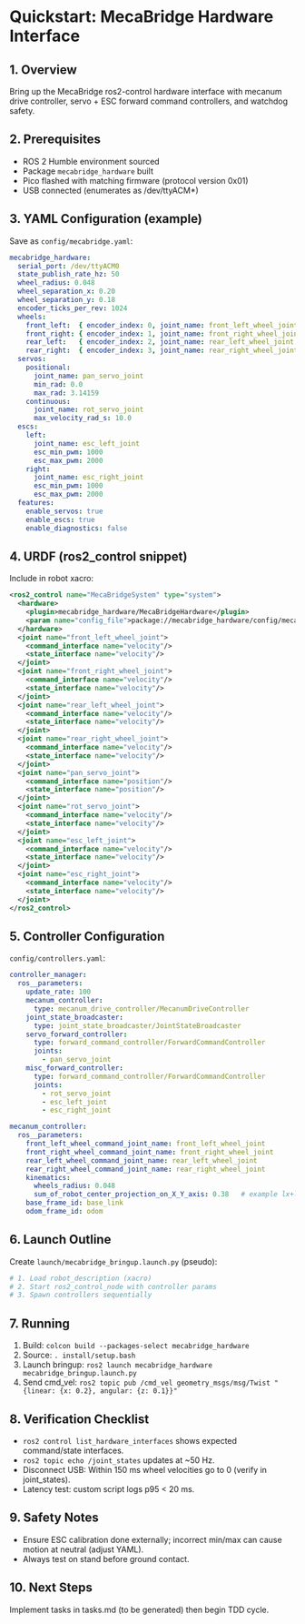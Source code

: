 # Quickstart: MecaBridge Hardware Interface

## 1. Overview
Bring up the MecaBridge ros2-control hardware interface with mecanum drive controller, servo + ESC forward command controllers, and watchdog safety.

## 2. Prerequisites
- ROS 2 Humble environment sourced
- Package `mecabridge_hardware` built
- Pico flashed with matching firmware (protocol version 0x01)
- USB connected (enumerates as /dev/ttyACM*)

## 3. YAML Configuration (example)
Save as `config/mecabridge.yaml`:
```yaml
mecabridge_hardware:
  serial_port: /dev/ttyACM0
  state_publish_rate_hz: 50
  wheel_radius: 0.048
  wheel_separation_x: 0.20
  wheel_separation_y: 0.18
  encoder_ticks_per_rev: 1024
  wheels:
    front_left:  { encoder_index: 0, joint_name: front_left_wheel_joint }
    front_right: { encoder_index: 1, joint_name: front_right_wheel_joint }
    rear_left:   { encoder_index: 2, joint_name: rear_left_wheel_joint }
    rear_right:  { encoder_index: 3, joint_name: rear_right_wheel_joint }
  servos:
    positional:
      joint_name: pan_servo_joint
      min_rad: 0.0
      max_rad: 3.14159
    continuous:
      joint_name: rot_servo_joint
      max_velocity_rad_s: 10.0
  escs:
    left:
      joint_name: esc_left_joint
      esc_min_pwm: 1000
      esc_max_pwm: 2000
    right:
      joint_name: esc_right_joint
      esc_min_pwm: 1000
      esc_max_pwm: 2000
  features:
    enable_servos: true
    enable_escs: true
    enable_diagnostics: false
```

## 4. URDF (ros2_control snippet)
Include in robot xacro:
```xml
<ros2_control name="MecaBridgeSystem" type="system">
  <hardware>
    <plugin>mecabridge_hardware/MecaBridgeHardware</plugin>
    <param name="config_file">package://mecabridge_hardware/config/mecabridge.yaml</param>
  </hardware>
  <joint name="front_left_wheel_joint">
    <command_interface name="velocity"/>
    <state_interface name="velocity"/>
  </joint>
  <joint name="front_right_wheel_joint">
    <command_interface name="velocity"/>
    <state_interface name="velocity"/>
  </joint>
  <joint name="rear_left_wheel_joint">
    <command_interface name="velocity"/>
    <state_interface name="velocity"/>
  </joint>
  <joint name="rear_right_wheel_joint">
    <command_interface name="velocity"/>
    <state_interface name="velocity"/>
  </joint>
  <joint name="pan_servo_joint">
    <command_interface name="position"/>
    <state_interface name="position"/>
  </joint>
  <joint name="rot_servo_joint">
    <command_interface name="velocity"/>
    <state_interface name="velocity"/>
  </joint>
  <joint name="esc_left_joint">
    <command_interface name="velocity"/>
    <state_interface name="velocity"/>
  </joint>
  <joint name="esc_right_joint">
    <command_interface name="velocity"/>
    <state_interface name="velocity"/>
  </joint>
</ros2_control>
```

## 5. Controller Configuration
`config/controllers.yaml`:
```yaml
controller_manager:
  ros__parameters:
    update_rate: 100
    mecanum_controller:
      type: mecanum_drive_controller/MecanumDriveController
    joint_state_broadcaster:
      type: joint_state_broadcaster/JointStateBroadcaster
    servo_forward_controller:
      type: forward_command_controller/ForwardCommandController
      joints:
        - pan_servo_joint
    misc_forward_controller:
      type: forward_command_controller/ForwardCommandController
      joints:
        - rot_servo_joint
        - esc_left_joint
        - esc_right_joint

mecanum_controller:
  ros__parameters:
    front_left_wheel_command_joint_name: front_left_wheel_joint
    front_right_wheel_command_joint_name: front_right_wheel_joint
    rear_left_wheel_command_joint_name: rear_left_wheel_joint
    rear_right_wheel_command_joint_name: rear_right_wheel_joint
    kinematics:
      wheels_radius: 0.048
      sum_of_robot_center_projection_on_X_Y_axis: 0.38   # example lx+ly
    base_frame_id: base_link
    odom_frame_id: odom
```

## 6. Launch Outline
Create `launch/mecabridge_bringup.launch.py` (pseudo):
```python
# 1. Load robot_description (xacro)
# 2. Start ros2_control_node with controller params
# 3. Spawn controllers sequentially
```

## 7. Running
1. Build: `colcon build --packages-select mecabridge_hardware`
2. Source: `. install/setup.bash`
3. Launch bringup: `ros2 launch mecabridge_hardware mecabridge_bringup.launch.py`
4. Send cmd_vel: `ros2 topic pub /cmd_vel geometry_msgs/msg/Twist "{linear: {x: 0.2}, angular: {z: 0.1}}"`

## 8. Verification Checklist
- `ros2 control list_hardware_interfaces` shows expected command/state interfaces.
- `ros2 topic echo /joint_states` updates at ~50 Hz.
- Disconnect USB: Within 150 ms wheel velocities go to 0 (verify in joint_states).
- Latency test: custom script logs p95 < 20 ms.

## 9. Safety Notes
- Ensure ESC calibration done externally; incorrect min/max can cause motion at neutral (adjust YAML).
- Always test on stand before ground contact.

## 10. Next Steps
Implement tasks in tasks.md (to be generated) then begin TDD cycle.
